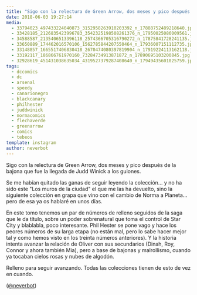 ```yaml
---
title: "Sigo con la relectura de Green Arrow, dos meses y pico después de la bajona que fue la llegada de Judd Winick a los guiones"
date: 2018-06-03 19:27:14
media: 
  - 33794023_497433224040873_3152958263910203392_n_17888752489218640.jpg
  - 33428185_2126835423996783_3542325198508261376_n_17950025086009561.jpg
  - 34588587_2135406513396118_2574366705316790272_n_17875841728241135.jpg
  - 33650889_174462016570106_1562785844207550464_n_17936007151112735.jpg
  - 33148857_1665517406830418_2670474080397819904_n_17919224113162118.jpg
  - 33192117_186866761970160_73284734913871872_n_17890695103200845.jpg
  - 32928619_451431038635034_4319527379287408640_n_17949435601025759.jpg
tags: 
  - dccomics
  - dc
  - arsenal
  - speedy
  - canarionegro
  - blackcanary
  - philhester
  - juddwinick
  - normacomics
  - flechaverde
  - greenarrow
  - comics
  - tebeos
template: instagram
author: neverbot
---
```


Sigo con la relectura de Green Arrow, dos meses y pico después de la bajona que fue la llegada de Judd Winick a los guiones.


Se me habían quitado las ganas de seguir leyendo la colección... y no ha sido este "Los muros de la ciudad" el que me las ha devuelto, sino la siguiente colección en grapa que vino con el cambio de Norma a Planeta... pero de esa ya os hablaré en unos días.


En este tomo tenemos un par de números de relleno seguidos de la saga que le da título, sobre un poder sobrenatural que toma el control de Star City y blablabla, poco interesante. Phil Hester se pone vago y hace los peores números de su larga etapa (no están mal, pero lo sabe hacer mejor tal y como hemos visto en los treinta números anteriores). Y la historia intenta avanzar la relación de Oliver con sus secundarios (Dinah, Roy, Connor y ahora también Mia), pero a base de bajonas y malrollismo, cuando ya tocaban cielos rosas y nubes de algodón.


Relleno para seguir avanzando. Todas las colecciones tienen de esto de vez en cuando.


([@neverbot](https://instagram.com/neverbot))
